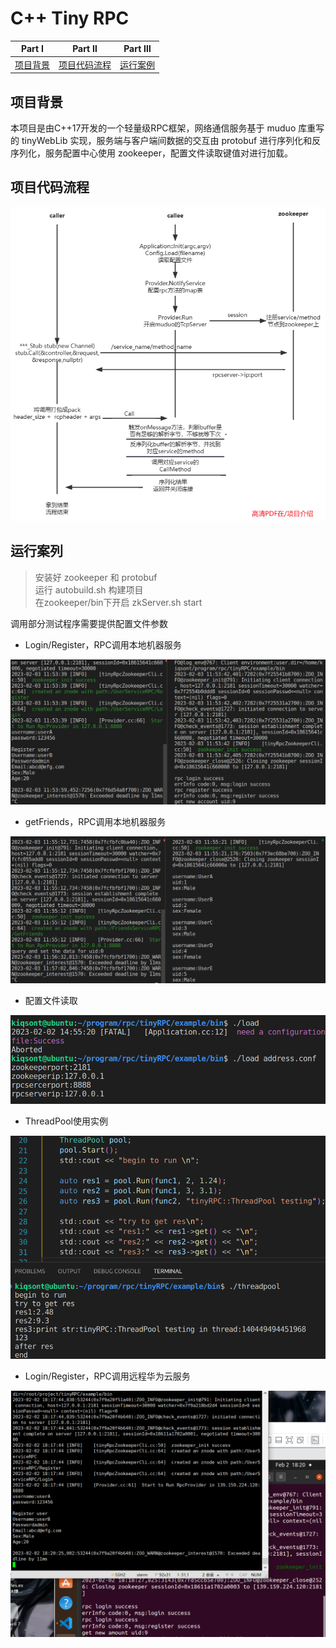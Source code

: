 # C++ Tiny RPC


| Part Ⅰ | Part Ⅱ| Part Ⅲ |
| :----: |:----:| :----:   |
| [项目背景](#项目背景) | [项目代码流程](#项目代码流程) | [运行案例](#运行案例) |



项目背景
----------

本项目是由C++17开发的一个轻量级RPC框架，网络通信服务基于 muduo 库重写的 tinyWebLib 实现，服务端与客户端间数据的交互由 protobuf 进行序列化和反序列化，服务配置中心使用 zookeeper，配置文件读取键值对进行加载。


项目代码流程
----

![](./%E9%A1%B9%E7%9B%AE%E4%BB%8B%E7%BB%8D/flowchart.png)

运行案列
----
> 安装好 zookeeper 和 protobuf    
> 运行 autobuild.sh 构建项目    
> 在zookeeper/bin下开启 zkServer.sh start

调用部分测试程序需要提供配置文件参数

- Login/Register，RPC调用本地机器服务

![](./%E9%A1%B9%E7%9B%AE%E4%BB%8B%E7%BB%8D/login_and_register.png)

- getFriends，RPC调用本地机器服务

![](./%E9%A1%B9%E7%9B%AE%E4%BB%8B%E7%BB%8D/get_friends.png)

- 配置文件读取

![](./%E9%A1%B9%E7%9B%AE%E4%BB%8B%E7%BB%8D/loadConfig.png)

- ThreadPool使用实例

![](./%E9%A1%B9%E7%9B%AE%E4%BB%8B%E7%BB%8D/threadPool_testing.png)

- Login/Register，RPC调用远程华为云服务

![](./%E9%A1%B9%E7%9B%AE%E4%BB%8B%E7%BB%8D/vm_call_huaweicloud.png)